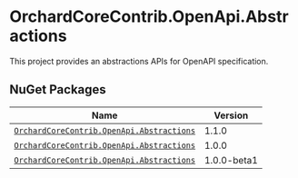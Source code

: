 # OrchardCoreContrib.OpenApi.Abstractions

This project provides an abstractions APIs for OpenAPI specification.

## NuGet Packages

| Name | Version |
| --- | --- |
| [`OrchardCoreContrib.OpenApi.Abstractions`](https://www.nuget.org/packages/OrchardCoreContrib.OpenApi.Abstractions/1.1.0) | 1.1.0 |
| [`OrchardCoreContrib.OpenApi.Abstractions`](https://www.nuget.org/packages/OrchardCoreContrib.OpenApi.Abstractions/1.0.0) | 1.0.0 |
| [`OrchardCoreContrib.OpenApi.Abstractions`](https://www.nuget.org/packages/OrchardCoreContrib.OpenApi.Abstractions/1.0.0-beta1) | 1.0.0-beta1 |
